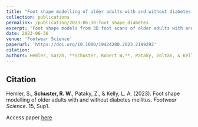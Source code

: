 ```yaml
---
title: "Foot shape modelling of older adults with and without diabetes mellitus"
collection: publications
permalink: /publication/2023-06-30-foot_shape_diabetes
excerpt: 'Foot shape models from 3D foot scans of older adults with and without diabetes mellitus were constructed and compared.'
date: 2023-06-30
venue: 'Footwear Science'
paperurl: 'https://doi.org/10.1080/19424280.2023.2199292'
citation: 
authors: Hemler, Sarah, **Schuster, Robert W.**, Pataky, Zoltan, & Kelly, Luke A.
---
```

## Citation
Hemler, S., **Schuster, R. W.**, Pataky, Z., & Kelly, L. A. (2023). Foot shape modelling of older adults with and without diabetes mellitus. *Footwear Science*. 15, Sup1.  
  
  
Access paper [here](https://doi.org/10.1080/19424280.2023.2199292)
